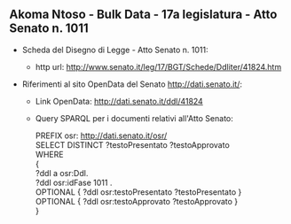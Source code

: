## Akoma Ntoso - Bulk Data - 17a legislatura - Atto Senato n. 1011 ##

* Scheda del Disegno di Legge - Atto Senato n. 1011:
	* http url: http://www.senato.it/leg/17/BGT/Schede/Ddliter/41824.htm

* Riferimenti al sito OpenData del Senato http://dati.senato.it/:
	* Link OpenData: http://dati.senato.it/ddl/41824
	* Query SPARQL per i documenti relativi all'Atto Senato:

        PREFIX osr: <http://dati.senato.it/osr/>  
		SELECT DISTINCT ?testoPresentato ?testoApprovato  
		WHERE  
		{  
		    ?ddl a osr:Ddl.  
		    ?ddl osr:idFase 1011 .  
		    OPTIONAL { ?ddl osr:testoPresentato ?testoPresentato }  
		    OPTIONAL { ?ddl osr:testoApprovato ?testoApprovato }  
		}
		